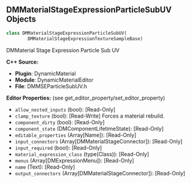 ## DMMaterialStageExpressionParticleSubUV Objects

```python
class DMMaterialStageExpressionParticleSubUV(
        DMMaterialStageExpressionTextureSampleBase)
```

DMMaterial Stage Expression Particle Sub UV

**C++ Source:**

- **Plugin**: DynamicMaterial
- **Module**: DynamicMaterialEditor
- **File**: DMMSEParticleSubUV.h

**Editor Properties:** (see get_editor_property/set_editor_property)

- ``allow_nested_inputs`` (bool):  [Read-Only]
- ``clamp_texture`` (bool):  [Read-Write] Forces a material rebuild.
- ``component_dirty`` (bool):  [Read-Only]
- ``component_state`` (DMComponentLifetimeState):  [Read-Only]
- ``editable_properties`` (Array[Name]):  [Read-Only]
- ``input_connectors`` (Array[DMMaterialStageConnector]):  [Read-Only]
- ``input_required`` (bool):  [Read-Only]
- ``material_expression_class`` (type(Class)):  [Read-Only]
- ``menus`` (Array[DMExpressionMenu]):  [Read-Only]
- ``name`` (Text):  [Read-Only]
- ``output_connectors`` (Array[DMMaterialStageConnector]):  [Read-Only]

<a id="unreal.DMMaterialStageExpressionParticleSubUVProperties"></a>